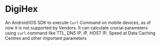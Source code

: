 # DigiHex

An Android/iOS SDK to execute `Curl` Command on mobile devices, as of now it is not supported by Vendors.
It can calculate crucial parameters using `curl` command like TTL, DNS IP, IP, HOST IP, Speed at Data Caching Centres and other important parameters
